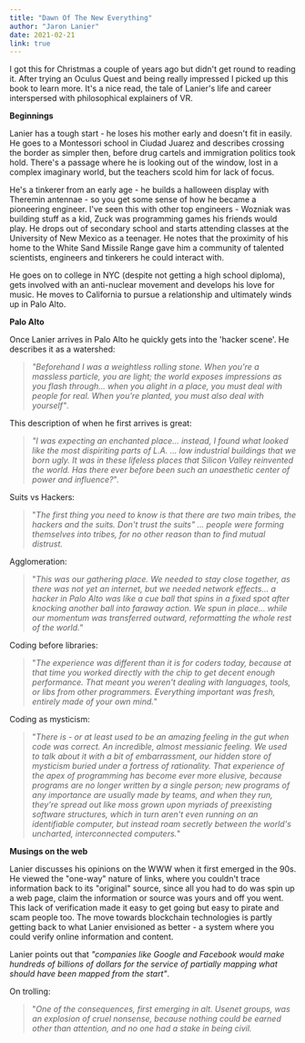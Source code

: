 ```yaml
---
title: "Dawn Of The New Everything"
author: "Jaron Lanier"
date: 2021-02-21
link: true
---
```


I got this for Christmas a couple of years ago but didn't get round to reading it. After trying an Oculus Quest and being really impressed I picked up this book to learn more. It's a nice read, the tale of Lanier's life and career interspersed with philosophical explainers of VR.

**Beginnings**

Lanier has a tough start - he loses his mother early and doesn't fit in easily. He goes to a Montessori school in Ciudad Juarez and describes crossing the border as simpler then, before drug cartels and immigration politics took hold. There's a passage where he is looking out of the window, lost in a complex imaginary world, but the teachers scold him for lack of focus.

He's a tinkerer from an early age - he builds a halloween display with Theremin antennae - so you get some sense of how he became a pioneering engineer. I've seen this with other top engineers - Wozniak was building stuff as a kid, Zuck was programming games his friends would play. He drops out of secondary school and starts attending classes at the University of New Mexico as a teenager. He notes that the proximity of his home to the White Sand Missile Range gave him a community of talented scientists, engineers and tinkerers he could interact with.

He goes on to college in NYC (despite not getting a high school diploma), gets involved with an anti-nuclear movement and develops his love for music. He moves to California to pursue a relationship and ultimately winds up in Palo Alto.

**Palo Alto**

Once Lanier arrives in Palo Alto he quickly gets into the 'hacker scene'. He describes it as a watershed:

> _"Beforehand I was a weightless rolling stone. When you're a massless particle, you are light; the world exposes impressions as you flash through... when you alight in a place, you must deal with people for real. When you're planted, you must also deal with yourself"_.

This description of when he first arrives is great:

> _"I was expecting an enchanted place... instead, I found what looked like the most dispiriting parts of L.A. ... low industrial buildings that we born ugly. It was in these lifeless places that Silicon Valley reinvented the world. Has there ever before been such an unaesthetic center of power and influence?_".

Suits vs Hackers:

> "_The first thing you need to know is that there are two main tribes, the hackers and the suits. Don't trust the suits" ... people were forming themselves into tribes, for no other reason than to find mutual distrust._

Agglomeration:

> "_This was our gathering place. We needed to stay close together, as there was not yet an internet, but we needed network effects... a hacker in Palo Alto was like a cue ball that spins in a fixed spot after knocking another ball into faraway action. We spun in place... while our momentum was transferred outward, reformatting the whole rest of the world._"

Coding before libraries:

> "_The experience was different than it is for coders today, because at that time you worked directly with the chip to get decent enough performance. That meant you weren't dealing with languages, tools, or libs from other programmers. Everything important was fresh, entirely made of your own mind._"

Coding as mysticism:

> "_There is - or at least used to be an amazing feeling in the gut when code was correct. An incredible, almost messianic feeling. We used to talk about it with a bit of embarrassment, our hidden store of mysticism buried under a fortress of rationality. That experience of the apex of programming has become ever more elusive, because programs are no longer written by a single person; new programs of any importance are usually made by teams, and when they run, they're spread out like moss grown upon myriads of preexisting software structures, which in turn aren't even running on an identifiable computer, but instead roam secretly between the world's uncharted, interconnected computers._"

**Musings on the web**

Lanier discusses his opinions on the WWW when it first emerged in the 90s. He viewed the "one-way" nature of links, where you couldn't trace information back to its "original" source, since all you had to do was spin up a web page, claim the information or source was yours and off you went. This lack of verification made it easy to get going but easy to pirate and scam people too. The move towards blockchain technologies is partly getting back to what Lanier envisioned as better - a system where you could verify online information and content.

Lanier points out that _"companies like Google and Facebook would make hundreds of billions of dollars for the service of partially mapping what should have been mapped from the start"_.

On trolling:

> "_One of the consequences, first emerging in alt. Usenet groups, was an explosion of cruel nonsense, because nothing could be earned other than attention, and no one had a stake in being civil._
